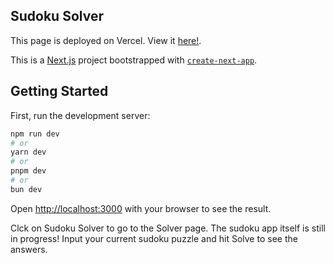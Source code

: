 ## Sudoku Solver

This page is deployed on Vercel. View it [here!](https://sudoku-solver-beryl.vercel.app/).

This is a [Next.js](https://nextjs.org/) project bootstrapped with [`create-next-app`](https://github.com/vercel/next.js/tree/canary/packages/create-next-app).

## Getting Started

First, run the development server:

```bash
npm run dev
# or
yarn dev
# or
pnpm dev
# or
bun dev
```

Open [http://localhost:3000](http://localhost:3000) with your browser to see the result.

Clck on Sudoku Solver to go to the Solver page. The sudoku app itself is still in progress!
Input your current sudoku puzzle and hit Solve to see the answers.
